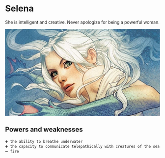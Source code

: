 # Selena

She is intelligent and creative. Never apologize for being a powerful woman.

![Selena](../pictures/selena.jpg)

## Powers and weaknesses

    ➕ the ability to breathe underwater
    ➕ the capacity to communicate telepathically with creatures of the sea
    ➖ fire